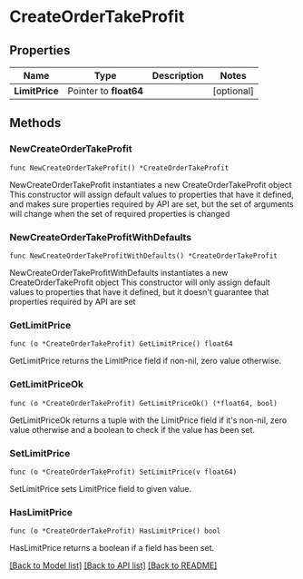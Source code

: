 # CreateOrderTakeProfit

## Properties

Name | Type | Description | Notes
------------ | ------------- | ------------- | -------------
**LimitPrice** | Pointer to **float64** |  | [optional] 

## Methods

### NewCreateOrderTakeProfit

`func NewCreateOrderTakeProfit() *CreateOrderTakeProfit`

NewCreateOrderTakeProfit instantiates a new CreateOrderTakeProfit object
This constructor will assign default values to properties that have it defined,
and makes sure properties required by API are set, but the set of arguments
will change when the set of required properties is changed

### NewCreateOrderTakeProfitWithDefaults

`func NewCreateOrderTakeProfitWithDefaults() *CreateOrderTakeProfit`

NewCreateOrderTakeProfitWithDefaults instantiates a new CreateOrderTakeProfit object
This constructor will only assign default values to properties that have it defined,
but it doesn't guarantee that properties required by API are set

### GetLimitPrice

`func (o *CreateOrderTakeProfit) GetLimitPrice() float64`

GetLimitPrice returns the LimitPrice field if non-nil, zero value otherwise.

### GetLimitPriceOk

`func (o *CreateOrderTakeProfit) GetLimitPriceOk() (*float64, bool)`

GetLimitPriceOk returns a tuple with the LimitPrice field if it's non-nil, zero value otherwise
and a boolean to check if the value has been set.

### SetLimitPrice

`func (o *CreateOrderTakeProfit) SetLimitPrice(v float64)`

SetLimitPrice sets LimitPrice field to given value.

### HasLimitPrice

`func (o *CreateOrderTakeProfit) HasLimitPrice() bool`

HasLimitPrice returns a boolean if a field has been set.


[[Back to Model list]](../README.md#documentation-for-models) [[Back to API list]](../README.md#documentation-for-api-endpoints) [[Back to README]](../README.md)


